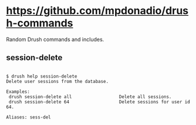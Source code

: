 https://github.com/mpdonadio/drush-commands
===========================================

Random Drush commands and includes.

## session-delete

<pre><code>
$ drush help session-delete
Delete user sessions from the database.

Examples:
 drush session-delete all                  Delete all sessions.
 drush session-delete 64                   Delete sessions for user id 64.

Aliases: sess-del
</code></pre>
